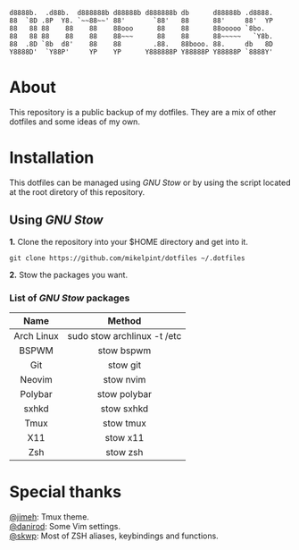 ```
d8888b.  .d88b.  d888888b d88888b d888888b db      d88888b .d8888.
88  `8D .8P  Y8. `~~88~~' 88'       `88'   88      88'     88'  YP
88   88 88    88    88    88ooo      88    88      88ooooo `8bo.  
88   88 88    88    88    88~~~      88    88      88~~~~~   `Y8b.
88  .8D `8b  d8'    88    88        .88.   88booo. 88.     db   8D
Y8888D'  `Y88P'     YP    YP      Y888888P Y88888P Y88888P `8888Y'
```

# About

This repository is a public backup of my dotfiles.
They are a mix of other dotfiles and some ideas of my own.

# Installation

This dotfiles can be managed using *GNU Stow* or by using the script located at the root diretory of this repository.

## Using *GNU Stow*

**1.** Clone the repository into your $HOME directory and get into it.

```
git clone https://github.com/mikelpint/dotfiles ~/.dotfiles
```

**2.** Stow the packages you want.

### List of *GNU Stow* packages

|    Name    |            Method           |
|:----------:|:---------------------------:|
| Arch Linux | sudo stow archlinux -t /etc |
|    BSPWM   |          stow bspwm         |
|     Git    |           stow git          |
|   Neovim   |          stow nvim          |
|   Polybar  |         stow polybar        |
|    sxhkd   |          stow sxhkd         |
|    Tmux    |          stow tmux          |
|     X11    |           stow x11          |
|     Zsh    |           stow zsh          |

# Special thanks

[@jimeh](https:/github.com/jimeh): Tmux theme.
<br>
[@danirod](https://github.com/danirod): Some Vim settings.
<br>
[@skwp](https://github.com/): Most of ZSH aliases, keybindings and functions.
